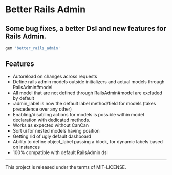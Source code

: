 # Better Rails Admin

## Some bug fixes, a better Dsl and new features for Rails Admin.

``` rb
gem 'better_rails_admin'
```

## Features

- Autoreload on changes across requests
- Define rails admin models outside initializers and actual models through RailsAdmin#model
- All model that are not defined through RailsAdmin#model are excluded by default
- :admin_label is now the default label method/field for models (takes precedence over any other)
- Enabling/disabling actions for models is possible within model declaration with dedicated methods. 
- Works as expected without CanCan
- Sort ui for nested models having position
- Getting rid of ugly default dashboard
- Ability to define object_label passing a block, for dynamic labels based on instances
- 100% compatible with default RailsAdmin dsl

---

This project is released under the terms of MIT-LICENSE.